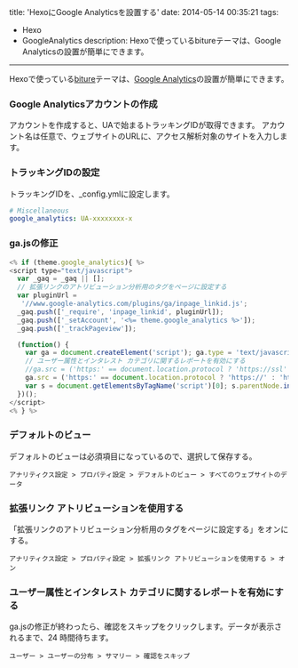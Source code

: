 title: 'HexoにGoogle Analyticsを設置する'
date: 2014-05-14 00:35:21
tags:
 - Hexo
 - GoogleAnalytics
description: Hexoで使っているbitureテーマは、Google Analyticsの設置が簡単にできます。
---
Hexoで使っている[biture](https://github.com/kywk/hexo-theme-biture)テーマは、[Google Analytics](http://www.google.com/analytics/)の設置が簡単にできます。

<!-- more -->

### Google Analyticsアカウントの作成
アカウントを作成すると、UAで始まるトラッキングIDが取得できます。
アカウント名は任意で、ウェブサイトのURLに、アクセス解析対象のサイトを入力します。

### トラッキングIDの設定

トラッキングIDを、_config.ymlに設定します。
``` yaml ~/workspace/blog/themes/biture/_config.yml
# Miscellaneous
google_analytics: UA-xxxxxxxx-x
```



### ga.jsの修正

``` javascript ~/workspace/blog/biture/layout/_patial/hexo-google-analytics.md
<% if (theme.google_analytics){ %>
<script type="text/javascript">
  var _gaq = _gaq || [];
  // 拡張リンクのアトリビューション分析用のタグをページに設定する
  var pluginUrl = 
   '//www.google-analytics.com/plugins/ga/inpage_linkid.js';
  _gaq.push(['_require', 'inpage_linkid', pluginUrl]);
  _gaq.push(['_setAccount', '<%= theme.google_analytics %>']);
  _gaq.push(['_trackPageview']);

  (function() {
    var ga = document.createElement('script'); ga.type = 'text/javascript'; ga.async = true;
    // ユーザー属性とインタレスト カテゴリに関するレポートを有効にする
    //ga.src = ('https:' == document.location.protocol ? 'https://ssl' : 'http://www') + '.google-analytics.com/ga.js';
    ga.src = ('https:' == document.location.protocol ? 'https://' : 'http://') + 'stats.g.doubleclick.net/dc.js';
    var s = document.getElementsByTagName('script')[0]; s.parentNode.insertBefore(ga, s);
  })();
</script>
<% } %>
```

### デフォルトのビュー

デフォルトのビューは必須項目になっているので、選択して保存する。
```
アナリティクス設定 > プロパティ設定 > デフォルトのビュー > すべてのウェブサイトのデータ
```

### 拡張リンク アトリビューションを使用する

「拡張リンクのアトリビューション分析用のタグをページに設定する」をオンにする。
```
アナリティクス設定 > プロパティ設定 > 拡張リンク アトリビューションを使用する > オン
```

### ユーザー属性とインタレスト カテゴリに関するレポートを有効にする

ga.jsの修正が終わったら、確認をスキップをクリックします。データが表示されるまで、24 時間待ちます。
```
ユーザー > ユーザーの分布 > サマリー > 確認をスキップ
```
